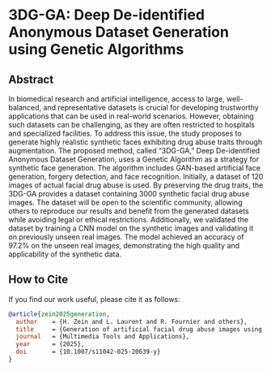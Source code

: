 # 3DG-GA: Deep De-identified Anonymous Dataset Generation using Genetic Algorithms  

## Abstract  

In biomedical research and artificial intelligence, access to large, well-balanced, and representative datasets is crucial for developing trustworthy applications that can be used in real-world scenarios. However, obtaining such datasets can be challenging, as they are often restricted to hospitals and specialized facilities. To address this issue, the study proposes to generate highly realistic synthetic faces exhibiting drug abuse traits through augmentation. The proposed method, called “3DG-GA,” Deep De-identified Anonymous Dataset Generation, uses a Genetic Algorithm as a strategy for synthetic face generation. The algorithm includes GAN-based artificial face generation, forgery detection, and face recognition. Initially, a dataset of 120 images of actual facial drug abuse is used. By preserving the drug traits, the 3DG-GA provides a dataset containing 3000 synthetic facial drug abuse images. The dataset will be open to the scientific community, allowing others to reproduce our results and benefit from the generated datasets while avoiding legal or ethical restrictions. Additionally, we validated the dataset by training a CNN model on the synthetic images and validating it on previously unseen real images. The model achieved an accuracy of 97.2% on the unseen real images, demonstrating the high quality and applicability of the synthetic data.  

## How to Cite  

If you find our work useful, please cite it as follows:  

```bibtex
@article{zein2025generation,
  author    = {H. Zein and L. Laurent and R. Fournier and others},
  title     = {Generation of artificial facial drug abuse images using deep de-identified anonymous dataset augmentation through genetics algorithm (3DG-GA)},
  journal   = {Multimedia Tools and Applications},
  year      = {2025},
  doi       = {10.1007/s11042-025-20639-y}
}
